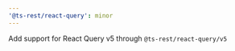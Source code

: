 ```yaml
---
'@ts-rest/react-query': minor
---
```


Add support for React Query v5 through `@ts-rest/react-query/v5`
